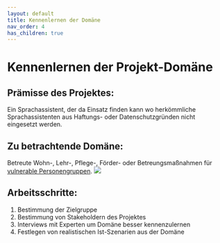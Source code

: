 ```yaml
---
layout: default 
title: Kennenlernen der Domäne
nav_order: 4
has_children: true
---
```





# Kennenlernen der Projekt-Domäne
## Prämisse des Projektes:
Ein Sprachassistent, der da Einsatz finden kann wo herkömmliche Sprachassistenten aus Haftungs- oder Datenschutzgründen nicht eingesetzt werden. 

## Zu betrachtende Domäne:
Betreute Wohn-, Lehr-, Pflege-, Förder- oder Betreungsmaßnahmen für [vulnerable Personengruppen](/glossar#vulnerable-personenpersonengruppen).
![](/assets/images/domaneimage.png)

## Arbeitsschritte:
1. Bestimmung der Zielgruppe 
2. Bestimmung von Stakeholdern des Projektes
3. Interviews mit Experten um Domäne besser kennenzulernen
4. Festlegen von realistischen Ist-Szenarien aus der Domäne



